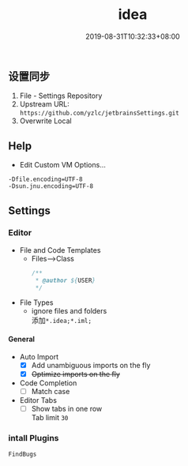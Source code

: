 ﻿---
title: "idea"
date: 2019-08-31T10:32:33+08:00
tags: [idea]
categories: [配置]
---

## 设置同步
1. File - Settings Repository
2. Upstream URL:  
`https://github.com/yzlc/jetbrainsSettings.git`
3. Overwrite Local

## Help
- Edit Custom VM Options...
```properties
-Dfile.encoding=UTF-8
-Dsun.jnu.encoding=UTF-8
```
## Settings
### Editor
- File and Code Templates
   - Files-->Class
      ```java
      /**
       * @author ${USER}
       */
      ```
- File Types
   - ignore files and folders  
添加`*.idea;*.iml;`

#### General
- Auto Import
   - [x] Add unambiguous imports on the fly
   - [x] ~~Optimize imports on the fly~~
- Code Completion 
   - [ ] Match case
- Editor Tabs
   - [ ] Show tabs in one row  
   Tab limit `30`
### intall Plugins
```
FindBugs
```